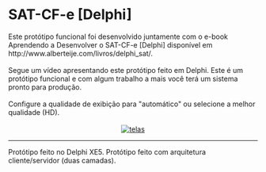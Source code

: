<html>
						<h1>SAT-CF-e [Delphi]</h1>
	Este protótipo funcional foi desenvolvido juntamente com o e-book Aprendendo a Desenvolver o SAT-CF-e [Delphi] disponível em http://www.alberteije.com/livros/delphi_sat/.  
						<br />
						<br />
						Segue um vídeo apresentando este protótipo feito em Delphi.
            Este é um protótipo funcional e com algum trabalho a mais você terá um sistema pronto para produção.
						<br />
						<br />
						Configure a qualidade de exibição para "automático" ou selecione a melhor qualidade (HD).
						<br />
						<br />
							<center>	
								<a href="https://www.youtube.com/embed/DUkzujF5c3I?rel=0">
									<img src="https://img.youtube.com/vi/DUkzujF5c3I/maxresdefault.jpg" alt="telas" /> </a>
				</center>
							<hr />
						Protótipo feito no Delphi XE5. Protótipo feito com arquitetura cliente/servidor (duas camadas).
</html>
